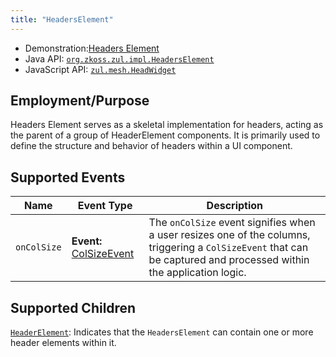 ```yaml
---
title: "HeadersElement"
---
```



- Demonstration:[Headers Element](http://www.zkoss.org/zkdemo/userguide/#g13)
- Java API: [`org.zkoss.zul.impl.HeadersElement`](https://www.zkoss.org/javadoc/latest/zk/org/zkoss/zul/impl/HeadersElement.html)
- JavaScript API: [`zul.mesh.HeadWidget`](https://www.zkoss.org/javadoc/latest/jsdoc/classes/zul.mesh.HeadWidget.html)

## Employment/Purpose

Headers Element serves as a skeletal implementation for headers, acting as the parent of a group of HeaderElement components. It is primarily used to define the structure and behavior of headers within a UI component.


## Supported Events

| Name      | Event Type                                     | Description |
|-----------|------------------------------------------------|-------------|
| `onColSize` | **Event:** [ColSizeEvent](https://www.zkoss.org/javadoc/latest/zk/org/zkoss/zul/event/ColSizeEvent.html) | The `onColSize` event signifies when a user resizes one of the columns, triggering a `ColSizeEvent` that can be captured and processed within the application logic.|

## Supported Children

[`HeaderElement`](headerelement): Indicates that the `HeadersElement` can contain one or more header elements within it.
